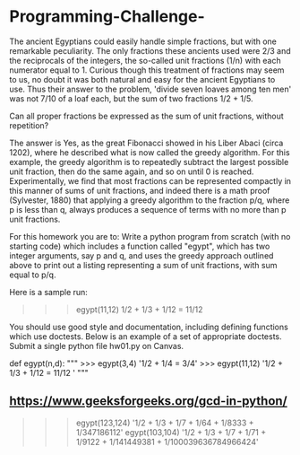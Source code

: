 # Programming-Challenge-

The ancient Egyptians could easily handle simple fractions, but with one remarkable peculiarity. The only fractions these ancients used were 2/3 and the reciprocals of the integers, the so-called unit fractions (1/n) with each numerator equal to 1. Curious though this treatment of fractions may seem to us, no doubt it was both natural and easy for the ancient Egyptians to use. Thus their answer to the problem, 'divide seven loaves among ten men' was not 7/10 of a loaf each, but the sum of two fractions 1/2 + 1/5.

Can all proper fractions be expressed as the sum of unit fractions, without repetition?

The answer is Yes, as the great Fibonacci showed in his Liber Abaci (circa 1202), where he described what is now called the greedy algorithm. For this example, the greedy algorithm is to repeatedly subtract the largest possible unit fraction, then do the same again, and so on until 0 is reached. Experimentally, we find that most fractions can be represented compactly in this manner of sums of unit fractions, and indeed there is a math proof (Sylvester, 1880) that applying a greedy algorithm to the fraction p/q, where p is less than q, always produces a sequence of terms with no more than p unit fractions.

For this homework you are to: Write a python program from scratch (with no starting code) which includes a function called "egypt", which has two integer arguments, say p and q, and uses the greedy approach outlined above to print out a listing representing a sum of unit fractions, with sum equal to p/q.

Here is a sample run:
>>> egypt(11,12)
1/2  + 1/3  + 1/12   = 11/12


You should use good style and documentation, including defining functions which use doctests. Below is an example of a set of appropriate doctests. Submit a single python file hw01.py on Canvas.


def egypt(n,d):
    """
    >>> egypt(3,4)
    '1/2 + 1/4 = 3/4'
    >>> egypt(11,12)
    '1/2 + 1/3 + 1/12 = 11/12 '
    """


## https://www.geeksforgeeks.org/gcd-in-python/

>>> egypt(123,124)
    '1/2 + 1/3 + 1/7 + 1/64 + 1/8333 + 1/347186112'
>>> egypt(103,104)
    '1/2 + 1/3 + 1/7 + 1/71 + 1/9122 + 1/141449381 + 1/100039636784966424'
